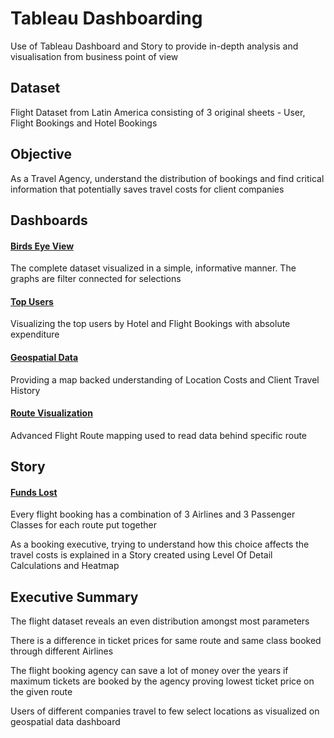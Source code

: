 
# Tableau Dashboarding

Use of Tableau Dashboard and Story to provide in-depth analysis and visualisation from business point of view 

## Dataset
Flight Dataset from Latin America consisting of 3 original sheets - User, Flight Bookings and Hotel Bookings
## Objective
As a Travel Agency, understand the distribution of bookings and find critical information that potentially saves travel costs for client companies 
## Dashboards
#### [Birds Eye View](https://public.tableau.com/views/Flight-BirdsEyeView/BirdsView?:language=en-US&:display_count=n&:origin=viz_share_link)
The complete dataset visualized in a simple, informative manner. The graphs are filter connected for selections

#### [Top Users](https://public.tableau.com/views/Flight-TopUsers/TopUsers?:language=en-US&:display_count=n&:origin=viz_share_link)
Visualizing the top users by Hotel and Flight Bookings with absolute expenditure

#### [Geospatial Data](https://public.tableau.com/views/GeospatialData_16514843732580/GeospatialData?:language=en-US&:display_count=n&:origin=viz_share_link) 
Providing a map backed understanding of Location Costs and Client Travel History

#### [Route Visualization](https://public.tableau.com/views/Flight-RouteVisualization/RouteVisualisation?:language=en-US&:display_count=n&:origin=viz_share_link)
Advanced Flight Route mapping used to read data behind specific route 

## Story
#### [Funds Lost](https://public.tableau.com/views/Flight-FundsLost/FundsLost?:language=en-US&:display_count=n&:origin=viz_share_link)

Every flight booking has a combination of 3 Airlines and 3 Passenger Classes for each route put together

As a booking executive, trying to understand how this choice affects the travel costs is explained in a Story created using Level Of Detail Calculations and Heatmap
## Executive Summary
The flight dataset reveals an even distribution amongst most parameters 

There is a difference in ticket prices for same route and same class booked through different Airlines

The flight booking agency can save a lot of money over the years if maximum tickets are booked by the agency proving lowest ticket price on the given route

Users of different companies travel to few select locations as visualized on geospatial data dashboard
